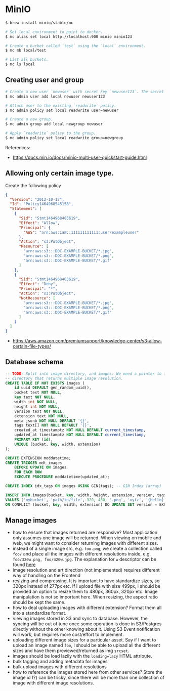 # MinIO


```bash
$ brew install minio/stable/mc

# Set local environment to point to docker.
$ mc alias set local http://localhost:900 minio minio123

# Create a bucket called `test` using the `local` environment.
$ mc mb local/test

# List all buckets.
$ mc ls local
```

## Creating user and group


```bash
# Create a new user `newuser` with secret key `newuser123`. The secret key must be between 8 and 40 characters.
$ mc admin user add local newuser newuser123

# Attach user to the existing `readwrite` policy.
$ mc admin policy set local readwrite user=newuser

# Create a new group.
$ mc admin group add local newgroup newuser

# Apply `readwrite` policy to the group.
$ mc admin policy set local readwrite group=newgroup
````

References:
- https://docs.min.io/docs/minio-multi-user-quickstart-guide.html

## Allowing only certain image type.

Create the following policy

```json
{
  "Version": "2012-10-17",
  "Id": "Policy1464968545158",
  "Statement": [
    {
      "Sid": "Stmt1464968483619",
      "Effect": "Allow",
      "Principal": {
        "AWS": "arn:aws:iam::111111111111:user/exampleuser"
      },
      "Action": "s3:PutObject",
      "Resource": [
        "arn:aws:s3:::DOC-EXAMPLE-BUCKET/*.jpg",
        "arn:aws:s3:::DOC-EXAMPLE-BUCKET/*.png",
        "arn:aws:s3:::DOC-EXAMPLE-BUCKET/*.gif"
      ]
    },
    {
      "Sid": "Stmt1464968483619",
      "Effect": "Deny",
      "Principal": "*",
      "Action": "s3:PutObject",
      "NotResource": [
        "arn:aws:s3:::DOC-EXAMPLE-BUCKET/*.jpg",
        "arn:aws:s3:::DOC-EXAMPLE-BUCKET/*.png",
        "arn:aws:s3:::DOC-EXAMPLE-BUCKET/*.gif"
      ]
    }
  ]
}
```
- https://aws.amazon.com/premiumsupport/knowledge-center/s3-allow-certain-file-types/


## Database schema

```sql
-- TODO: Split into image directory, and images. We need a pointer to the image
-- directory that returns multiple image resolution.
CREATE TABLE IF NOT EXISTS images (
	id uuid DEFAULT gen_random_uuid(),
	bucket text NOT NULL,
	key text NOT NULL,
	width int NOT NULL,
	height int NOT NULL,
	version text NOT NULL,
	extension text NOT NULL,
	meta jsonb NOT NULL DEFAULT '{}',
	tags text[] NOT NULL DEFAULT '{}',
	created_at timestamptz NOT NULL DEFAULT current_timestamp,
	updated_at timestamptz NOT NULL DEFAULT current_timestamp,
	PRIMARY KEY (id),
	UNIQUE (bucket, key, width, extension)
);

CREATE EXTENSION moddatetime;
CREATE TRIGGER mdt_images
	BEFORE UPDATE ON images
	FOR EACH ROW
	EXECUTE PROCEDURE moddatetime(updated_at);

CREATE INDEX idx_tags ON images USING GIN(tags); -- GIN Index (array)

INSERT INTO images(bucket, key, width, height, extension, version, tags)
VALUES ('mybucket', 'path/to/file', 320, 480, '.png', 'xytz', '{hello}')
ON CONFLICT (bucket, key, width, extension) DO UPDATE SET version = EXCLUDED.version;
```


## Manage images

- how to ensure that images returned are responsive? Most application only assumes one image will be returned. When viewing on mobile and web, we might want to consider returning images with different sizes.
- instead of a single image src, e.g. `foo.png`, we create a collection called `foo/` and place all the images with different resolutions inside, e.g. `foo/320w.png, foo/420w.jpg`. The explanation for `w` descriptor can be found [here](https://stackoverflow.com/questions/40890825/explain-w-in-srcset-of-image)
- image resolution and art direction (not implemented) requires different way of handling on the Frontend
- resizing and compressing. It is important to have standardize sizes, so 320px instead of 277px etc. If I upload file with size 499px, I should be provided an option to resize them to 480px, 360px, 320px etc. Image manipulation is not so important here. When resizing, the aspect ratio should be kept the same.
- how to deal uploading images with different extension? Format them all into a standardize format.
- viewing images stored in S3 and sync to database. However, the syncing will be out of tune once some operation is done in S3/Postgres directly without the other knowing about it. Using S3 Event notification will work, but requires more cost/effort to implement.
- uploading different image sizes for a particular asset. Say if I want to upload an image named `foo`, I should be able to upload all the different sizes and have them previewed/returned as img `srcset`.
- images should be load lazily with the `loading=lazy` HTML attribute.
- bulk tagging and adding metadata for images
- bulk upload images with different resolutions
- how to reference the images stored here from other services? Store the image id (?) can be tricky, since there will be more than one collection of image with different image resolutions.
